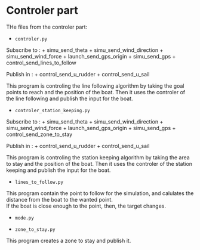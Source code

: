 # Controler part

THe files from the controler part: 

 * `controler.py` 

 Subscribe to :
 	+ simu_send_theta
	+ simu_send_wind_direction
	+ simu_send_wind_force
	+ launch_send_gps_origin
	+ simu_send_gps
	+ control_send_lines_to_follow

  Publish in :
	+ control_send_u_rudder
	+ control_send_u_sail

This program is controling the line following algorithm by taking the goal points to reach and the position of the boat. Then it uses the controler of the line following and publish the input for the boat.

 * `controler_station_keeping.py` 

  Subscribe to :
 	+ simu_send_theta
	+ simu_send_wind_direction
	+ simu_send_wind_force
	+ launch_send_gps_origin
	+ simu_send_gps
	+ control_send_zone_to_stay 

  Publish in :
	+ control_send_u_rudder
	+ control_send_u_sail

This program is controling the station keeping algorithm by taking the area to stay and the position of the boat. Then it uses the controler of the station keeping and publish the input for the boat.

 * `lines_to_follow.py` 

This program contain the point to follow for the simulation, and calulates the distance from the boat to the wanted point.  
If the boat is close enough to the point, then, the target changes.

 * `mode.py` 



 * `zone_to_stay.py` 

 This program creates a zone to stay and publish it.
